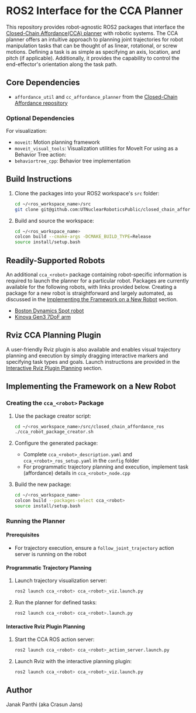 # ROS2 Interface for the CCA Planner

This repository provides robot-agnostic ROS2 packages that interface the [Closed-Chain Affordance(CCA) planner](https://github.com/UTNuclearRoboticsPublic/closed_chain_affordance.git) with robotic systems. The CCA planner offers an intuitive approach to planning joint trajectories for robot manipulation tasks that can be thought of as linear, rotational, or screw motions. Defining a task is as simple as specifying an axis, location, and pitch (if applicable). Additionally, it provides the capability to control the end-effector's orientation along the task path.

## Core Dependencies

- `affordance_util` and `cc_affordance_planner` from the [Closed-Chain Affordance repository](https://github.com/UTNuclearRoboticsPublic/closed_chain_affordance.git)

### Optional Dependencies
For visualization:
- `moveit`: Motion planning framework
- `moveit_visual_tools`: Visualization utilities for MoveIt
For using as a Behavior Tree action:
- `behaviortree_cpp`: Behavior tree implementation

## Build Instructions

1. Clone the packages into your ROS2 workspace's `src` folder:
   ```bash
   cd ~/<ros_workspace_name>/src
   git clone git@github.com:UTNuclearRoboticsPublic/closed_chain_affordance_ros.git
   ```

2. Build and source the workspace:
   ```bash
   cd ~/<ros_workspace_name>
   colcon build --cmake-args -DCMAKE_BUILD_TYPE=Release
   source install/setup.bash
   ```
## Readily-Supported Robots

An additional `cca_<robot>` package containing robot-specific information is required to launch the planner for a particular robot. Packages are currently available for the following robots, with links provided below. Creating a package for a new robot is straightforward and largely automated, as discussed in the [Implementing the Framework on a New Robot](#implementing-the-framework-on-a-new-robot) section.
- [Boston Dynamics Spot robot](https://github.com/UTNuclearRoboticsPublic/closed_chain_affordance_spot.git)
- [Kinova Gen3 7DoF arm](https://github.com/UTNuclearRoboticsPublic/closed_chain_affordance_kinova_gen3_7dof.git)

## Rviz CCA Planning Plugin

A user-friendly Rviz plugin is also available and enables visual trajectory planning and execution by simply dragging interactive markers and specifying task types and goals. Launch instructions are provided in the [Interactive Rviz Plugin Planning](#interactive-rviz-plugin-planning) section.

## Implementing the Framework on a New Robot

### Creating the `cca_<robot>` Package

1. Use the package creator script:
   ```bash
   cd ~/<ros_workspace_name>/src/closed_chain_affordance_ros
   ./cca_robot_package_creator.sh
   ```

2. Configure the generated package:
   - Complete `cca_<robot>_description.yaml` and `cca_<robot>_ros_setup.yaml` in the `config` folder
   - For programmatic trajectory planning and execution, implement task (affordance) details in `cca_<robot>_node.cpp`

3. Build the new package:
   ```bash
   cd ~/<ros_workspace_name>
   colcon build --packages-select cca_<robot>
   source install/setup.bash
   ```

### Running the Planner

#### Prerequisites

- For trajectory execution, ensure a `follow_joint_trajectory` action server is running on the robot

#### Programmatic Trajectory Planning

1. Launch trajectory visualization server:
   ```bash
   ros2 launch cca_<robot> cca_<robot>_viz.launch.py
   ```

2. Run the planner for defined tasks:
   ```bash
   ros2 launch cca_<robot> cca_<robot>.launch.py
   ```

#### Interactive Rviz Plugin Planning

1. Start the CCA ROS action server:
   ```bash
   ros2 launch cca_<robot> cca_<robot>_action_server.launch.py
   ```

2. Launch Rviz with the interactive planning plugin:
   ```bash
   ros2 launch cca_<robot> cca_<robot>_viz.launch.py
   ```

## Author

Janak Panthi (aka Crasun Jans)

